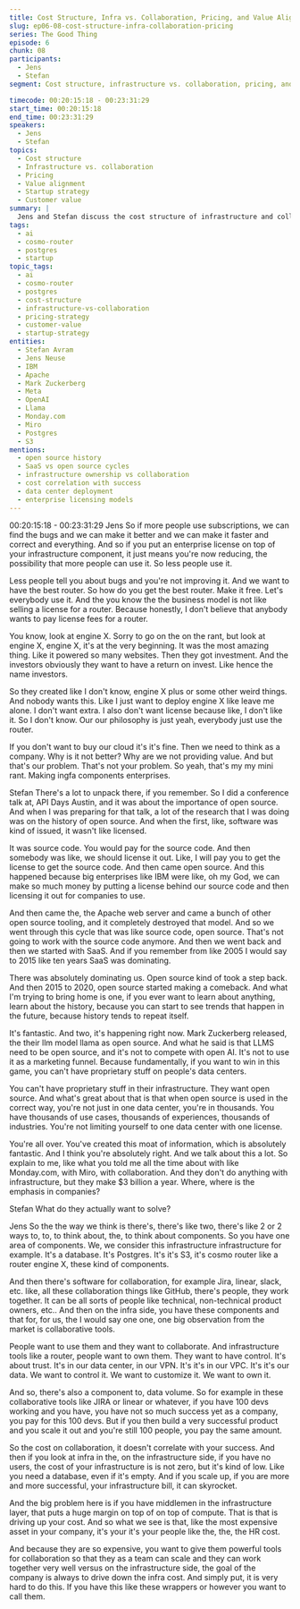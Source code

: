 ```yaml
---
title: Cost Structure, Infra vs. Collaboration, Pricing, and Value Alignment
slug: ep06-08-cost-structure-infra-collaboration-pricing
series: The Good Thing
episode: 6
chunk: 08
participants:
  - Jens
  - Stefan
segment: Cost structure, infrastructure vs. collaboration, pricing, and value alignment

timecode: 00:20:15:18 - 00:23:31:29
start_time: 00:20:15:18
end_time: 00:23:31:29
speakers:
  - Jens
  - Stefan
topics:
  - Cost structure
  - Infrastructure vs. collaboration
  - Pricing
  - Value alignment
  - Startup strategy
  - Customer value
summary: |
  Jens and Stefan discuss the cost structure of infrastructure and collaboration tools, pricing strategies, and the importance of aligning value with customer needs in the startup landscape.
tags:
  - ai
  - cosmo-router
  - postgres
  - startup
topic_tags:
  - ai
  - cosmo-router
  - postgres
  - cost-structure
  - infrastructure-vs-collaboration
  - pricing-strategy
  - customer-value
  - startup-strategy
entities:
  - Stefan Avram
  - Jens Neuse
  - IBM
  - Apache
  - Mark Zuckerberg
  - Meta
  - OpenAI
  - Llama
  - Monday.com
  - Miro
  - Postgres
  - S3
mentions:
  - open source history
  - SaaS vs open source cycles
  - infrastructure ownership vs collaboration
  - cost correlation with success
  - data center deployment
  - enterprise licensing models
---
```


00:20:15:18 - 00:23:31:29
Jens
So if more people use subscriptions, we can find the bugs and we can make it better and we
can make it faster and correct and everything. And so if you put an enterprise license on top of
your infrastructure component, it just means you're now reducing, the possibility that more
people can use it. So less people use it.

Less people tell you about bugs and you're not improving it. And we want to have the best
router. So how do you get the best router. Make it free. Let's everybody use it. And the you know
the the business model is not like selling a license for a router. Because honestly, I don't believe
that anybody wants to pay license fees for a router.

You know, look at engine X. Sorry to go on the on the rant, but look at engine X, engine X, it's at
the very beginning. It was the most amazing thing. Like it powered so many websites. Then they
got investment. And the investors obviously they want to have a return on invest. Like hence the
name investors.

So they created like I don't know, engine X plus or some other weird things. And nobody wants
this. Like I just want to deploy engine X like leave me alone. I don't want extra. I also don't want
license because like, I don't like it. So I don't know. Our our philosophy is just yeah, everybody
just use the router.

If you don't want to buy our cloud it's it's fine. Then we need to think as a company. Why is it not
better? Why are we not providing value. And but that's our problem. That's not your problem. So
yeah, that's my my mini rant. Making ingfa components enterprises.

Stefan
There's a lot to unpack there, if you remember. So I did a conference talk at, API Days Austin,
and it was about the importance of open source. And when I was preparing for that talk, a lot of
the research that I was doing was on the history of open source. And when the first, like,
software was kind of issued, it wasn't like licensed.

It was source code. You would pay for the source code. And then somebody was like, we should
license it out. Like, I will pay you to get the license to get the source code. And then came open
source. And this happened because big enterprises like IBM were like, oh my God, we can
make so much money by putting a license behind our source code and then licensing it out for
companies to use.

And then came the, the Apache web server and came a bunch of other open source tooling, and
it completely destroyed that model. And so we went through this cycle that was like source
code, open source. That's not going to work with the source code anymore. And then we went
back and then we started with SaaS. And if you remember from like 2005 I would say to 2015
like ten years SaaS was dominating.

There was absolutely dominating us. Open source kind of took a step back. And then 2015 to
2020, open source started making a comeback. And what I'm trying to bring home is one, if you
ever want to learn about anything, learn about the history, because you can start to see trends
that happen in the future, because history tends to repeat itself.

It's fantastic. And two, it's happening right now. Mark Zuckerberg released, the their llm model
llama as open source. And what he said is that LLMS need to be open source, and it's not to
compete with open AI. It's not to use it as a marketing funnel. Because fundamentally, if you
want to win in this game, you can't have proprietary stuff on people's data centers.

You can't have proprietary stuff in their infrastructure. They want open source. And what's great
about that is that when open source is used in the correct way, you're not just in one data
center, you're in thousands. You have thousands of use cases, thousands of experiences,
thousands of industries. You're not limiting yourself to one data center with one license.

You're all over. You've created this moat of information, which is absolutely fantastic. And I think
you're absolutely right. And we talk about this a lot. So explain to me, like what you told me all
the time about with like Monday.com, with Miro, with collaboration. And they don't do anything
with infrastructure, but they make $3 billion a year. Where, where is the emphasis in
companies?

Stefan
What do they actually want to solve?

Jens
So the the way we think is there's, there's like two, there's like 2 or 2 ways to, to, to think about,
the, to think about components. So you have one area of components. We, we consider this
infrastructure infrastructure for example. It's a database. It's Postgres. It's it's S3, it's cosmo
router like a router engine X, these kind of components.

And then there's software for collaboration, for example Jira, linear, slack, etc. like, all these
collaboration things like GitHub, there's people, they work together. It can be all sorts of people
like technical, non-technical product owners, etc.. And then on the infra side, you have these
components and that for, for us, the I would say one one, one big observation from the market is
collaborative tools.

People want to use them and they want to collaborate. And infrastructure tools like a router,
people want to own them. They want to have control. It's about trust. It's in our data center, in
our VPN. It's it's in our VPC. It's it's our data. We want to control it. We want to customize it. We
want to own it.

And so, there's also a component to, data volume. So for example in these collaborative tools
like JIRA or linear or whatever, if you have 100 devs working and you have, you have not so
much success yet as a company, you pay for this 100 devs. But if you then build a very
successful product and you scale it out and you're still 100 people, you pay the same amount.

So the cost on collaboration, it doesn't correlate with your success. And then if you look at infra
in the, on the infrastructure side, if you have no users, the cost of your infrastructure is is not
zero, but it's kind of low. Like you need a database, even if it's empty. And if you scale up, if you
are more and more successful, your infrastructure bill, it can skyrocket.

And the big problem here is if you have middlemen in the infrastructure layer, that puts a huge
margin on top of on top of compute. That is that is driving up your cost. And so what we see is
that, like the most expensive asset in your company, it's your it's your people like the, the, the
HR cost.

And because they are so expensive, you want to give them powerful tools for collaboration so
that they as a team can scale and they can work together very well versus on the infrastructure
side, the goal of the company is always to drive down the infra cost. And simply put, it is very
hard to do this. If you have this like these wrappers or however you want to call them.